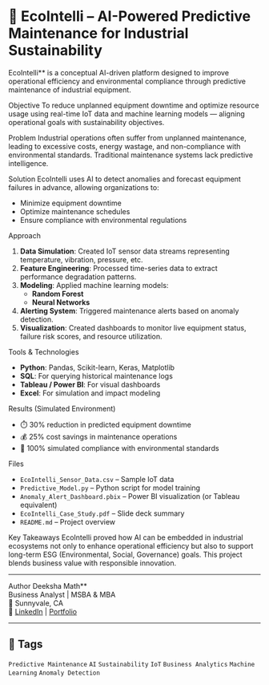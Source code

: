 # 🌱 EcoIntelli – AI-Powered Predictive Maintenance for Industrial Sustainability

EcoIntelli** is a conceptual AI-driven platform designed to improve operational efficiency and environmental compliance through predictive maintenance of industrial equipment.

 Objective
To reduce unplanned equipment downtime and optimize resource usage using real-time IoT data and machine learning models — aligning operational goals with sustainability objectives.

 Problem
Industrial operations often suffer from unplanned maintenance, leading to excessive costs, energy wastage, and non-compliance with environmental standards. Traditional maintenance systems lack predictive intelligence.

 Solution
EcoIntelli uses AI to detect anomalies and forecast equipment failures in advance, allowing organizations to:
- Minimize equipment downtime
- Optimize maintenance schedules
- Ensure compliance with environmental regulations

Approach
1. **Data Simulation**: Created IoT sensor data streams representing temperature, vibration, pressure, etc.
2. **Feature Engineering**: Processed time-series data to extract performance degradation patterns.
3. **Modeling**: Applied machine learning models:
   - **Random Forest**
   - **Neural Networks**
4. **Alerting System**: Triggered maintenance alerts based on anomaly detection.
5. **Visualization**: Created dashboards to monitor live equipment status, failure risk scores, and resource utilization.

 Tools & Technologies
- **Python**: Pandas, Scikit-learn, Keras, Matplotlib
- **SQL**: For querying historical maintenance logs
- **Tableau / Power BI**: For visual dashboards
- **Excel**: For simulation and impact modeling

 Results (Simulated Environment)
- ⏱️ 30% reduction in predicted equipment downtime  
- 💰 25% cost savings in maintenance operations  
- 🌿 100% simulated compliance with environmental standards  

 Files
- `EcoIntelli_Sensor_Data.csv` – Sample IoT data
- `Predictive_Model.py` – Python script for model training
- `Anomaly_Alert_Dashboard.pbix` – Power BI visualization (or Tableau equivalent)
- `EcoIntelli_Case_Study.pdf` – Slide deck summary
- `README.md` – Project overview

 Key Takeaways
EcoIntelli proved how AI can be embedded in industrial ecosystems not only to enhance operational efficiency but also to support long-term ESG (Environmental, Social, Governance) goals. This project blends business value with responsible innovation.

---

 Author
Deeksha Math**  
Business Analyst | MSBA & MBA  
📍 Sunnyvale, CA  
🔗 [LinkedIn](https://www.linkedin.com/in/your-link) | [Portfolio](#)

---

## 🔖 Tags
`Predictive Maintenance` `AI` `Sustainability` `IoT` `Business Analytics` `Machine Learning` `Anomaly Detection`
